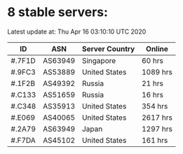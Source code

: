 # 8 stable servers:

Latest update at: Thu Apr 16 03:10:10 UTC 2020

| ID | ASN | Server Country | Online |
| -- | --- | -------------- | ------ |
| #.7F1D | AS63949 | Singapore | 60 hrs |
| #.9FC3 | AS53889 | United States | 1089 hrs |
| #.1F2B | AS49392 | Russia | 21 hrs |
| #.C133 | AS51659 | Russia | 16 hrs |
| #.C348 | AS35913 | United States | 354 hrs |
| #.E069 | AS40065 | United States | 2617 hrs |
| #.2A79 | AS63949 | Japan | 1297 hrs |
| #.F7DA | AS45102 | United States | 161 hrs |

